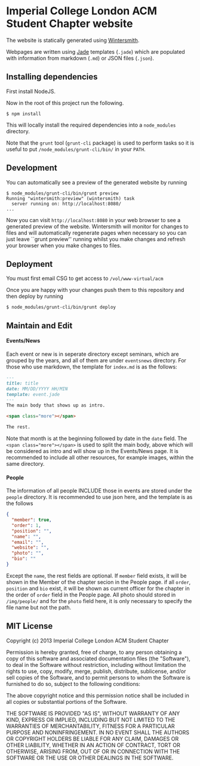 Imperial College London ACM Student Chapter website
===================================================

The website is statically generated using [Wintersmith](http://wintersmith.io/).

Webpages are written using [Jade](http://jade-lang.com/) templates (``.jade``)
which are populated with information from markdown (``.md``) or JSON files
(``.json``).

Installing dependencies
-----------------------

First install NodeJS.

Now in the root of this project run the following.

```
$ npm install
```

This will locally install the required dependencies into a ``node_modules``  directory.

Note that the ``grunt`` tool (``grunt-cli`` package) is used to perform tasks so it
is useful to put ``/node_modules/grunt-cli/bin/`` in your ``PATH``.

Development
-----------

You can automatically see a preview of the generated website by running

```
$ node_modules/grunt-cli/bin/grunt preview
Running "wintersmith:preview" (wintersmith) task
  server running on: http://localhost:8080/
...
```

Now you can visit ``http://localhost:8080`` in your web browser to see a
generated preview of the website. Wintersmith will monitor for changes to
files and will automatically regenerate pages when necessary so you can
just leave ``grunt preview'' running whilst you make changes and refresh
your browser when you make changes to files.

Deployment
----------

You must first email CSG to get access to ``/vol/www-virtual/acm``

Once you are happy with your changes push them to this repository and then deploy by
running

```
$ node_modules/grunt-cli/bin/grunt deploy
```

Maintain and Edit
-----------------
#### Events/News

Each event or new is in seperate directory except seminars, which are grouped by the years, and all of them are under ```eventsnews``` directory.
For those who use markdown, the template for ```index.md``` is as the follows:
```markdown
---
title: title 
date: MM/DD/YYYY HH/MIN
template: event.jade
---
The main body that shows up as intro.

<span class="more"></span>

The rest.
```
Note that month is at the beginning followed by date in the ``date`` field.
The ```<span class="more"></span>``` is used to split the main body, above which will be considered as intro and will show up in the Events/News page.
It is recommended to include all other resources, for example images, within the same directory.

#### People
The information of all people INCLUDE those in events are stored under the ``people`` directory.
It is recommended to use json here, and the template is as the follows
```json
{ 
  "member": true,
  "order": 1,
  "position": "",
  "name": "",
  "email": "",
  "website": "",
  "photo": "",
  "bio": ""
}
```
Except the ``name``, the rest fields are optional.
If ``member`` field exists, it will be shown in the Member of the chapter secion in the People page.
if all ``order``, ``position`` and ``bio`` exist, it will be shown as current officer for the chapter in the order of ``order`` field in the People page.
All photo should stored in ``/img/people/`` and for the ``photo`` field here, it is only necessary to specify the file name but not the path.

MIT License
------------

Copyright (c) 2013 Imperial College London ACM Student Chapter

Permission is hereby granted, free of charge, to any person obtaining a copy of this software and associated documentation files (the "Software"), to deal in the Software without restriction, including without limitation the rights to use, copy, modify, merge, publish, distribute, sublicense, and/or sell copies of the Software, and to permit persons to whom the Software is furnished to do so, subject to the following conditions:

The above copyright notice and this permission notice shall be included in all copies or substantial portions of the Software.

THE SOFTWARE IS PROVIDED "AS IS", WITHOUT WARRANTY OF ANY KIND, EXPRESS OR IMPLIED, INCLUDING BUT NOT LIMITED TO THE WARRANTIES OF MERCHANTABILITY, FITNESS FOR A PARTICULAR PURPOSE AND NONINFRINGEMENT. IN NO EVENT SHALL THE AUTHORS OR COPYRIGHT HOLDERS BE LIABLE FOR ANY CLAIM, DAMAGES OR OTHER LIABILITY, WHETHER IN AN ACTION OF CONTRACT, TORT OR OTHERWISE, ARISING FROM, OUT OF OR IN CONNECTION WITH THE SOFTWARE OR THE USE OR OTHER DEALINGS IN THE SOFTWARE.
